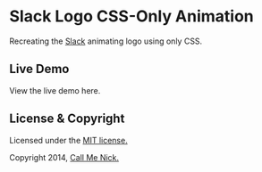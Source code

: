 # Slack Logo CSS-Only Animation

Recreating the [Slack](https://slack.com/) animating logo using only CSS.

## Live Demo

View the live demo here.

## License & Copyright

Licensed under the [MIT license.](http://www.opensource.org/licenses/mit-license.php)

Copyright 2014, [Call Me Nick.](http://callmenick.com)